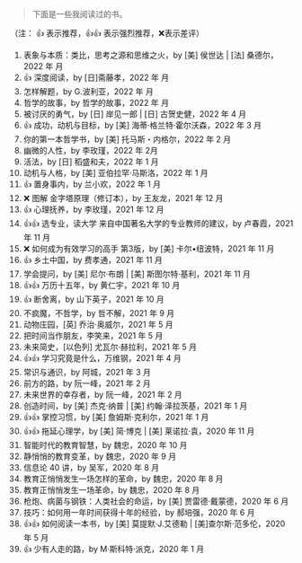 > 下面是一些我阅读过的书。

（注： 👍 表示推荐，👍👍 表示强烈推荐，❌表示差评）

<!-- 
模板
1. ，by ，2022 年  月
-->

1. 表象与本质：类比，思考之源和思维之火，by [美] 侯世达 | [法] 桑德尔，2022 年  月
1. 👍 深度阅读，by [日]斋藤孝，2022 年  月
1. 怎样解题，by G.波利亚，2022 年  月
1. 哲学的故事，by 哲学的故事，2022 年  月
1. 被讨厌的勇气，by [日] 岸见一郎 | [日] 古贺史健，2022 年 4 月
1. 👍 成功，动机与目标，by [美] 海蒂·格兰特·霍尔沃森，2022 年 3 月
1. 你的第一本哲学书，by [美] 托马斯・内格尔，2022 年 2 月
2. 幽微的人性，by 李玫瑾，2022 年 2月
3. 活法，by [日] 稻盛和夫，2022 年 1 月
4. 动机与人格，by [美] 亚伯拉罕·马斯洛，2022 年 1 月
5. 👍 置身事内，by 兰小欢，2022 年 1 月
6. ❌ 图解 金字塔原理（修订本），by 王友龙，2021 年 12 月
7. 👍 心理抚养，by 李玫瑾，2021 年 12 月
8. 👍👍 选专业，读大学 来自中国著名大学的专业教师的建议，by 卢春霞，2021 年 11 月
9. ❌ 如何成为有效学习的高手 第3版，by [美] 卡尔•纽波特，2021 年 11 月
10. 👍 乡土中国，by 费孝通，2021 年 11 月
11. 学会提问，by [美] 尼尔·布朗 | [美] 斯图尔特·基利，2021 年 11 月
12. 👍👍 万历十五年，by 黄仁宇，2021 年 10 月
13. 👍 断舍离，by 山下英子，2021 年 10 月
14. 不疯魔，不哲学，by 哲不解，2021 年 9 月
15. 动物庄园，[英] 乔治·奥威尔，2021 年 5 月
16. 把时间当作朋友，李笑来，2021 年 5 月
17. 未来简史，[以色列] 尤瓦尔·赫拉利，2021 年 5 月
18. 👍👍 学习究竟是什么，万维钢，2021 年 4 月
19. 常识与通识，by 阿城，2021 年 3 月
20. 前方的路，by 阮一峰，2021 年 2 月
21. 未来世界的幸存者，by 阮一峰，2021 年 2 月
22. 创造时间，by [美] 杰克·纳普 | [美] 约翰·泽拉茨基，2021 年 1 月
23. 👍👍 掌控习惯，by [美] 詹姆斯·克利尔，2021 年 1 月
24. 👍👍 拖延心理学，by [美] 简·博克 | [美] 莱诺拉·袁，2020 年 11 月
25. 智能时代的教育智慧，by 魏忠，2020 年 10 月
26. 静悄悄的教育变革，by 魏忠，2020 年 9 月
27. 信息论 40 讲，by 吴军，2020 年 8 月
28. 教育正悄悄发生一场怎样的革命，by 魏忠，2020 年 8 月
29. 教育正悄悄发生一场革命，by 魏忠，2020 年 8 月
30. 枪炮、病菌与钢铁：人类社会的命运，by [美] 贾雷德·戴蒙德，2020 年 6 月
31. 技巧：如何用一年时间获得十年的经验，by 郝培强，2020 年 6 月
32. 👍👍 如何阅读一本书，by [美] 莫提默·J.艾德勒 | [美]查尔斯·范多伦，2020 年 5 月
33. 👍 少有人走的路，by M·斯科特·派克，2020 年 1 月
